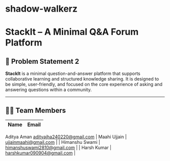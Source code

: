 # shadow-walkerz
# StackIt – A Minimal Q&A Forum Platform

## 📌 Problem Statement 2 

**StackIt** is a minimal question-and-answer platform that supports collaborative learning and structured knowledge sharing. It is designed to be simple, user-friendly, and focused on the core experience of asking and answering questions within a community.

---

## 👨‍💻 Team Members

| Name              | Email                              |
|-------------------|------------------------------------|
 Aditya Aman          adityajha240220@gmail.com
| Maahi Ujjain      | ujjainmaahi@gmail.com              |
| Himanshu Swami    | himanshuswami2810@gmail.com        |
| Harsh Kumar       | harshkumar090904@gmail.com         |
